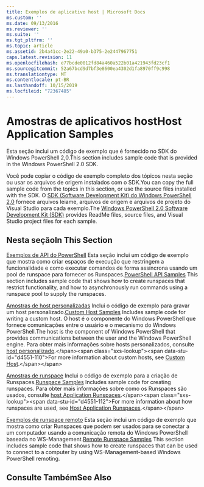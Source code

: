 ```yaml
---
title: Exemplos de aplicativo host | Microsoft Docs
ms.custom: ''
ms.date: 09/13/2016
ms.reviewer: ''
ms.suite: ''
ms.tgt_pltfrm: ''
ms.topic: article
ms.assetid: 2b4a41cc-2e22-49a0-b375-2e2447967751
caps.latest.revision: 11
ms.openlocfilehash: e77bcde0012fd84a460a522b01a421943fd23cf1
ms.sourcegitcommit: 52a67bcd9d7bf3e8600ea4302d1fa8970ff9c998
ms.translationtype: MT
ms.contentlocale: pt-BR
ms.lasthandoff: 10/15/2019
ms.locfileid: "72367485"
---
```

# <a name="host-application-samples"></a><span data-ttu-id="d4551-102">Amostras de aplicativos host</span><span class="sxs-lookup"><span data-stu-id="d4551-102">Host Application Samples</span></span>

<span data-ttu-id="d4551-103">Esta seção inclui um código de exemplo que é fornecido no SDK do Windows PowerShell 2,0.</span><span class="sxs-lookup"><span data-stu-id="d4551-103">This section includes sample code that is provided in the Windows PowerShell 2.0 SDK.</span></span>

 <span data-ttu-id="d4551-104">Você pode copiar o código de exemplo completo dos tópicos nesta seção ou usar os arquivos de origem instalados com o SDK.</span><span class="sxs-lookup"><span data-stu-id="d4551-104">You can copy the full sample code from the topics in this section, or use the source files installed with the SDK.</span></span> <span data-ttu-id="d4551-105">O [SDK (Software Development Kit) do Windows PowerShell 2,0](https://www.microsoft.com/en-us/download/details.aspx?id=2560) fornece arquivos leiame, arquivos de origem e arquivos de projeto do Visual Studio para cada exemplo.</span><span class="sxs-lookup"><span data-stu-id="d4551-105">The [Windows PowerShell 2.0 Software Development Kit (SDK)](https://www.microsoft.com/en-us/download/details.aspx?id=2560) provides ReadMe files, source files, and Visual Studio project files for each sample.</span></span>

## <a name="in-this-section"></a><span data-ttu-id="d4551-106">Nesta seção</span><span class="sxs-lookup"><span data-stu-id="d4551-106">In This Section</span></span>

 <span data-ttu-id="d4551-107">[Exemplos de API do PowerShell](./windows-powershell-api-samples.md) Esta seção inclui um código de exemplo que mostra como criar espaços de execução que restringem a funcionalidade e como executar comandos de forma assíncrona usando um pool de runspace para fornecer os Runspaces.</span><span class="sxs-lookup"><span data-stu-id="d4551-107">[PowerShell API Samples](./windows-powershell-api-samples.md) This section includes sample code that shows how to create runspaces that restrict functionality, and how to asynchronously run commands using a runspace pool to supply the runspaces.</span></span>

 <span data-ttu-id="d4551-108">[Amostras de host personalizadas](./custom-host-samples.md) Inclui o código de exemplo para gravar um host personalizado.</span><span class="sxs-lookup"><span data-stu-id="d4551-108">[Custom Host Samples](./custom-host-samples.md) Includes sample code for writing a custom host.</span></span> <span data-ttu-id="d4551-109">O host é o componente do Windows PowerShell que fornece comunicações entre o usuário e o mecanismo do Windows PowerShell.</span><span class="sxs-lookup"><span data-stu-id="d4551-109">The host is the component of Windows PowerShell that provides communications between the user and the Windows PowerShell engine.</span></span> <span data-ttu-id="d4551-110">Para obter mais informações sobre hosts personalizados, consulte [host personalizado](https://msdn.microsoft.com/en-us/library/ee706563(v=vs.85).aspx).</span><span class="sxs-lookup"><span data-stu-id="d4551-110">For more information about custom hosts, see [Custom Host](https://msdn.microsoft.com/en-us/library/ee706563(v=vs.85).aspx).</span></span>

 <span data-ttu-id="d4551-111">[Amostras de runspace](./runspace-samples.md) Inclui o código de exemplo para a criação de Runspaces.</span><span class="sxs-lookup"><span data-stu-id="d4551-111">[Runspace Samples](./runspace-samples.md) Includes sample code for creating runspaces.</span></span> <span data-ttu-id="d4551-112">Para obter mais informações sobre como os Runspaces são usados, consulte [host Application Runspaces](https://msdn.microsoft.com/en-us/library/ee706563(v=vs.85).aspx).</span><span class="sxs-lookup"><span data-stu-id="d4551-112">For more information about how runspaces are used, see [Host Application Runspaces](https://msdn.microsoft.com/en-us/library/ee706563(v=vs.85).aspx).</span></span>

 <span data-ttu-id="d4551-113">[Exemplos de runspace remoto](./remote-runspace-samples.md) Esta seção inclui um código de exemplo que mostra como criar Runspaces que podem ser usados para se conectar a um computador usando a comunicação remota do Windows PowerShell baseada no WS-Management.</span><span class="sxs-lookup"><span data-stu-id="d4551-113">[Remote Runspace Samples](./remote-runspace-samples.md) This section includes sample code that shows how to create runspaces that can be used to connect to a computer by using WS-Management-based Windows PowerShell remoting.</span></span>

## <a name="see-also"></a><span data-ttu-id="d4551-114">Consulte Também</span><span class="sxs-lookup"><span data-stu-id="d4551-114">See Also</span></span>
